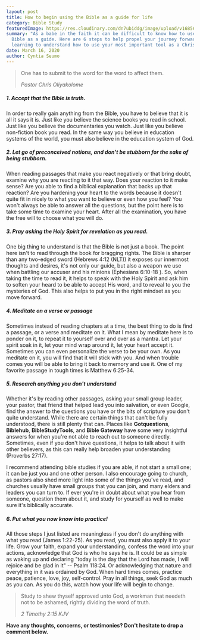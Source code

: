 ```yaml
---
layout: post
title: How to begin using the Bible as a guide for life
category: Bible Study
featuredImage: https://res.cloudinary.com/dn7ubiddg/image/upload/v1685671919/blog/child-945422_1280-1024x682.jpg
summary: "As a babe in the faith it can be difficult to know how to use the
  Bible as a guide. Here are 6 steps to help propel your journey forward in
  learning to understand how to use your most important tool as a Christian. "
date: March 16, 2020
author: Cyntia Seumo
---
```

<blockquote>
<p>One has to submit to the word for the word to affect them.</p>
<cite>Pastor Chris Oliyakolome</cite>
</blockquote>

<h5>1. Accept that the Bible is truth.</h5>
<p>
In order to really gain anything from the Bible, you have to believe that it is all it says it is. Just like you believe the science books you read in school. Just like you believe the documentaries you watch. Just like you believe non-fiction book you read. In the same way you believe in education systems of the world, you must also believe in the education system of God.
</p>

<h5>2. Let go of preconceived notions, and don't be stubborn for the sake of being stubborn.</h5>
<p>
When reading passages that make you react negatively or that bring doubt, examine why you are reacting to it that way. Does your reaction to it make sense? Are you able to find a biblical explanation that backs up that reaction? Are you hardening your heart to the words because it doesn't quite fit in nicely to what you want to believe or even how you feel? You won't always be able to answer all the questions, but the point here is to take some time to examine your heart. After all the examination, you have the free will to choose what you will do.
</p>

<h5>3. Pray asking the Holy Spirit for revelation as you read.</h5>
<p>
One big thing to understand is that the Bible is not just a book. The point here isn't to read through the book for bragging rights. The Bible is sharper than any two-edged sword (<a>Hebrews 4:12 (NLT)</a>) it exposes our innermost thoughts and desires, it's not only our guide, but also a weapon we use when battling our accuser and his minions (<a>Ephesians 6:10-18 </a>). So, when taking the time to read it, it helps to speak with the Holy Spirit and ask him to soften your heard to be able to accept His word, and to reveal to you the mysteries of God. This also helps to put you in the right mindset as you move forward.
</p>

<h5>4. Meditate on a verse or passage</h5>
<p>
Sometimes instead of reading chapters at a time, the best thing to do is find a passage, or a verse and meditate on it. What I mean by meditate here is to ponder on it, to repeat it to yourself over and over as a mantra. Let your spirit soak in it, let your mind wrap around it, let your heart accept it. Sometimes you can even personalize the verse to be your own. As you meditate on it, you will find that it will stick with you. And when trouble comes you will be able to bring it back to memory and use it. One of my favorite passage in tough times is <a>Matthew 6:25-34</a>.
</p>

<h5>5. Research anything you don't understand</h5>
<p>
Whether it's by reading other passages, asking your small group leader, your pastor, that friend that helped lead you into salvation, or even Google, find the answer to the questions you have or the bits of scripture you don't quite understand. While there are certain things that can't be fully understood, there is still plenty that can. Places like <b>Gotquestions</b>, <b>Biblehub</b>, <b>BibleStudyTools</b>, and <b>Bible Gateway</b> have some very insightful answers for when you're not able to reach out to someone directly. Sometimes, even if you don't have questions, it helps to talk about it with other believers, as this can really help broaden your understanding (<a>Proverbs 27:17</a>).
</p>
<p>
I recommend attending bible studies if you are able, if not start a small one; it can be just you and one other person. I also encourage going to church, as pastors also shed more light into some of the things you've read, and churches usually have small groups that you can join, and many elders and leaders you can turn to. If ever you're in doubt about what you hear from someone, question them about it, and study for yourself as well to make sure it's biblically accurate.
</p>

<h5>6. Put what you now know into practice!</h5>
<p>
All those steps I just listed are meaningless if you don't do anything with what you read (<a>James 1:22-25</a>). As you read, you must also apply it to your life. Grow your faith, expand your understanding, confess the word into your actions, acknowledge that God is who he says he is. It could be as simple as waking up and declaring "today is the day that the Lord has made, I will rejoice and be glad in it" -- <a>Psalm 118:24</a>. Or acknowledging that nature and everything in it was ordained by God. When hard times comes, practice peace, patience, love, joy, self-control. Pray in all things, seek God as much as you can. As you do this, watch how your life will begin to change.
</p>

<blockquote>
<p>Study to shew thyself approved unto God, a workman that needeth not to be ashamed, rightly dividing the word of truth.</p>
<cite>2 Timothy 2:15 KJV</cite>
</blockquote>

<p>
<b>Have any thoughts, concerns, or testimonies? Don't hesitate to drop a comment below.</b>
</p>
